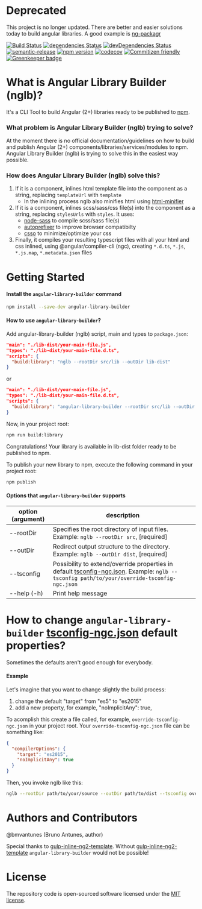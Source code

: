 # Deprecated
This project is no longer updated.
There are better and easier solutions today to build angular libraries.
A good example is [ng-packagr](https://github.com/dherges/ng-packagr)


[![Build Status](https://travis-ci.org/bmvantunes/angular-library-builder.svg?branch=master)](https://travis-ci.org/bmvantunes/angular-library-builder)
[![dependencies Status](https://david-dm.org/bmvantunes/angular-library-builder/status.svg)](https://david-dm.org/bmvantunes/angular-library-builder)
[![devDependencies Status](https://david-dm.org/bmvantunes/angular-library-builder/dev-status.svg)](https://david-dm.org/bmvantunes/angular-library-builder?type=dev)
[![semantic-release](https://img.shields.io/badge/%20%20%F0%9F%93%A6%F0%9F%9A%80-semantic--release-e10079.svg)](https://github.com/semantic-release/semantic-release)
[![npm version](https://badge.fury.io/js/angular-library-builder.svg)](https://badge.fury.io/js/angular-library-builder)
[![codecov](https://codecov.io/gh/bmvantunes/angular-library-builder/branch/master/graph/badge.svg)](https://codecov.io/gh/bmvantunes/angular-library-builder)
[![Commitizen friendly](https://img.shields.io/badge/commitizen-friendly-brightgreen.svg)](http://commitizen.github.io/cz-cli/)
[![Greenkeeper badge](https://badges.greenkeeper.io/bmvantunes/angular-library-builder.svg)](https://greenkeeper.io/)

# What is Angular Library Builder (nglb)?

It's a CLI Tool to build Angular (2+) libraries ready to be published to [npm](https://www.npmjs.com/).

### What problem is Angular Library Builder (nglb) trying to solve?

At the moment there is no official documentation/guidelines on how to build and publish Angular (2+) components/libraries/services/modules to npm. Angular Library Builder (nglb) is trying to solve this in the easiest way possible.

### How does Angular Library Builder (nglb) solve this?

1. If it is a component, inlines html template file into the component as a string, replacing `templateUrl` with `template`
    - In the inlining process nglb also minifies html using [html-minifier](https://www.npmjs.com/package/html-minifier)
2. If it is a component, inlines scss/sass/css file(s) into the component as a string, replacing `stylesUrls` with `styles`. It uses:
    - [node-sass](https://www.npmjs.com/package/node-sass) to compile scss/sass file(s) 
    - [autoprefixer](https://www.npmjs.com/package/autoprefixer) to improve browser compatibilty
    - [csso](https://www.npmjs.com/package/csso) to minimize/optimize your css
3. Finally, it compiles your resulting typescript files with all your html and css inlined, using @angular/compiler-cli (ngc), creating `*.d.ts`, `*.js`, `*.js.map`, `*.metadata.json` files

# Getting Started

#### Install the `angular-library-builder` command

```sh
npm install --save-dev angular-library-builder
```

#### How to use `angular-library-builder`?

Add angular-library-builder (nglb) script, main and types to `package.json`:

```json
"main": "./lib-dist/your-main-file.js",
"types": "./lib-dist/your-main-file.d.ts",
"scripts": {
  "build:library": "nglb --rootDir src/lib --outDir lib-dist"
}
```
or
```json
"main": "./lib-dist/your-main-file.js",
"types": "./lib-dist/your-main-file.d.ts",
"scripts": {
  "build:library": "angular-library-builder --rootDir src/lib --outDir lib-dist"
}
```

Now, in your project root:
```sh
npm run build:library
```

Congratulations! Your library is available in lib-dist folder ready to be published to npm.

To publish your new library to npm, execute the following command in your project root: 
```sh
npm publish
```

#### Options that `angular-library-builder` supports
option (argument) | description
------------ | -------------
--rootDir | Specifies the root directory of input files. Example: ```nglb --rootDir src```, [required]
--outDir | Redirect output structure to the directory. Example: ```nglb --outDir dist```, [required]
--tsconfig | Possibility to extend/override properties in default [tsconfig-ngc.json](https://github.com/bmvantunes/angular-library-builder/blob/master/tsconfig-ngc.json). Example: ```nglb --tsconfig path/to/your/override-tsconfig-ngc.json```
--help (-h) | Print help message


# How to change `angular-library-builder` [tsconfig-ngc.json](https://github.com/bmvantunes/angular-library-builder/blob/master/tsconfig-ngc.json) default properties?
Sometimes the defaults aren't good enough for everybody.

#### Example
Let's imagine that you want to change slightly the build process:
1. change the default "target" from "es5" to "es2015"
2. add a new property, for example, "noImplicitAny": true,

To acomplish this create a file called, for example, ```override-tsconfig-ngc.json``` in your project root.
Your ```override-tsconfig-ngc.json``` file can be something like:
```json
{
  "compilerOptions": {
    "target": "es2015",
    "noImplicitAny": true
  }
}
```

Then, you invoke nglb like this:
```bash
nglb --rootDir path/to/your/source --outDir path/to/dist --tsconfig override-tsconfig-ngc.json
```

# Authors and Contributors

@bmvantunes (Bruno Antunes, author)

Special thanks to [gulp-inline-ng2-template](https://github.com/ludohenin/gulp-inline-ng2-template). Without [gulp-inline-ng2-template](https://github.com/ludohenin/gulp-inline-ng2-template) `angular-library-builder` would not be possible!

# License

The repository code is open-sourced software licensed under the [MIT license](https://opensource.org/licenses/MIT).
